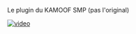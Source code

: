 Le plugin du KAMOOF SMP (pas l'original)

[![video](http://img.youtube.com/vi/vREJjiAIlS0/0.jpg)](https://www.youtube.com/watch?v=vREJjiAIlS0 "Vidéo")
